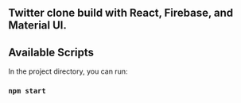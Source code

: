 ## Twitter clone build with React, Firebase, and Material UI.

## Available Scripts

In the project directory, you can run:

### `npm start`

